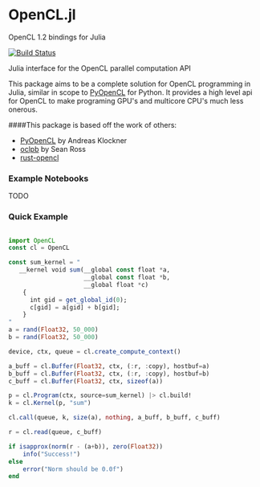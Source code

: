 # OpenCL.jl

OpenCL 1.2 bindings for Julia

[![Build Status](https://travis-ci.org/jakebolewski/OpenCL.jl.png)](https://travis-ci.org/jakebolewski/OpenCL.jl)

Julia interface for the OpenCL parallel computation API

This package aims to be a complete solution for OpenCL programming in Julia, similar in scope to [PyOpenCL] for Python.
It provides a high level api for OpenCL to make programing GPU's and multicore CPU's much less onerous.

####This package is based off the work of others:
  * [PyOpenCL] by Andreas Klockner
  * [oclpb]    by Sean Ross
  * [rust-opencl]

[PyOpenCL]: http://mathema.tician.de/software/pyopencl/
[oclpb]: https://github.com/srossross/oclpb
[rust-opencl]: https://github.com/luqmana/rust-opencl
### Example Notebooks

TODO

### Quick Example

```julia

import OpenCL
const cl = OpenCL

const sum_kernel = "
   __kernel void sum(__global const float *a,
                     __global const float *b, 
                     __global float *c)
    {
      int gid = get_global_id(0);
      c[gid] = a[gid] + b[gid];
    }
"
a = rand(Float32, 50_000)
b = rand(Float32, 50_000)

device, ctx, queue = cl.create_compute_context()

a_buff = cl.Buffer(Float32, ctx, (:r, :copy), hostbuf=a)
b_buff = cl.Buffer(Float32, ctx, (:r, :copy), hostbuf=b)
c_buff = cl.Buffer(Float32, ctx, sizeof(a))

p = cl.Program(ctx, source=sum_kernel) |> cl.build!
k = cl.Kernel(p, "sum")

cl.call(queue, k, size(a), nothing, a_buff, b_buff, c_buff)

r = cl.read(queue, c_buff)

if isapprox(norm(r - (a+b)), zero(Float32))
    info("Success!")
else
    error("Norm should be 0.0f")
end
```
